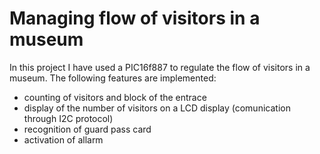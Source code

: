 # Managing flow of visitors in a museum

In this project I have used a PIC16f887 to regulate the flow of visitors in a museum. The following features are implemented: 

* counting of visitors and block of the entrace 
* display of the number of visitors on a LCD display (comunication through I2C protocol)
* recognition of guard pass card 
* activation of allarm
